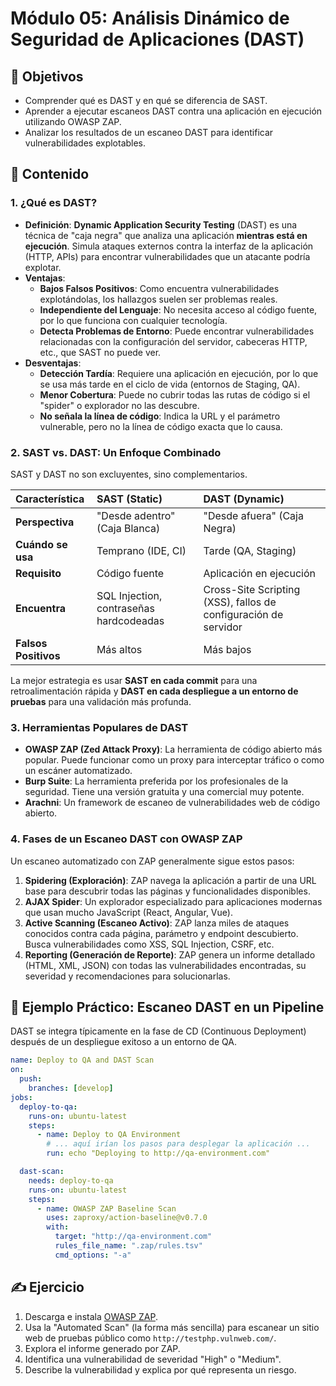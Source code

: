 # Módulo 05: Análisis Dinámico de Seguridad de Aplicaciones (DAST)

## 🎯 Objetivos

- Comprender qué es DAST y en qué se diferencia de SAST.
- Aprender a ejecutar escaneos DAST contra una aplicación en ejecución utilizando OWASP ZAP.
- Analizar los resultados de un escaneo DAST para identificar vulnerabilidades explotables.

## 📜 Contenido

### 1. ¿Qué es DAST?

- **Definición**: **Dynamic Application Security Testing** (DAST) es una técnica de "caja negra" que analiza una aplicación **mientras está en ejecución**. Simula ataques externos contra la interfaz de la aplicación (HTTP, APIs) para encontrar vulnerabilidades que un atacante podría explotar.
- **Ventajas**:
  - **Bajos Falsos Positivos**: Como encuentra vulnerabilidades explotándolas, los hallazgos suelen ser problemas reales.
  - **Independiente del Lenguaje**: No necesita acceso al código fuente, por lo que funciona con cualquier tecnología.
  - **Detecta Problemas de Entorno**: Puede encontrar vulnerabilidades relacionadas con la configuración del servidor, cabeceras HTTP, etc., que SAST no puede ver.
- **Desventajas**:
  - **Detección Tardía**: Requiere una aplicación en ejecución, por lo que se usa más tarde en el ciclo de vida (entornos de Staging, QA).
  - **Menor Cobertura**: Puede no cubrir todas las rutas de código si el "spider" o explorador no las descubre.
  - **No señala la línea de código**: Indica la URL y el parámetro vulnerable, pero no la línea de código exacta que lo causa.

### 2. SAST vs. DAST: Un Enfoque Combinado

SAST y DAST no son excluyentes, sino complementarios.

| Característica       | SAST (Static)                           | DAST (Dynamic)                                                  |
| :------------------- | :-------------------------------------- | :-------------------------------------------------------------- |
| **Perspectiva**      | "Desde adentro" (Caja Blanca)           | "Desde afuera" (Caja Negra)                                     |
| **Cuándo se usa**    | Temprano (IDE, CI)                      | Tarde (QA, Staging)                                             |
| **Requisito**        | Código fuente                           | Aplicación en ejecución                                         |
| **Encuentra**        | SQL Injection, contraseñas hardcodeadas | Cross-Site Scripting (XSS), fallos de configuración de servidor |
| **Falsos Positivos** | Más altos                               | Más bajos                                                       |

La mejor estrategia es usar **SAST en cada commit** para una retroalimentación rápida y **DAST en cada despliegue a un entorno de pruebas** para una validación más profunda.

### 3. Herramientas Populares de DAST

- **OWASP ZAP (Zed Attack Proxy)**: La herramienta de código abierto más popular. Puede funcionar como un proxy para interceptar tráfico o como un escáner automatizado.
- **Burp Suite**: La herramienta preferida por los profesionales de la seguridad. Tiene una versión gratuita y una comercial muy potente.
- **Arachni**: Un framework de escaneo de vulnerabilidades web de código abierto.

### 4. Fases de un Escaneo DAST con OWASP ZAP

Un escaneo automatizado con ZAP generalmente sigue estos pasos:

1. **Spidering (Exploración)**: ZAP navega la aplicación a partir de una URL base para descubrir todas las páginas y funcionalidades disponibles.
2. **AJAX Spider**: Un explorador especializado para aplicaciones modernas que usan mucho JavaScript (React, Angular, Vue).
3. **Active Scanning (Escaneo Activo)**: ZAP lanza miles de ataques conocidos contra cada página, parámetro y endpoint descubierto. Busca vulnerabilidades como XSS, SQL Injection, CSRF, etc.
4. **Reporting (Generación de Reporte)**: ZAP genera un informe detallado (HTML, XML, JSON) con todas las vulnerabilidades encontradas, su severidad y recomendaciones para solucionarlas.

## 🏢 Ejemplo Práctico: Escaneo DAST en un Pipeline

DAST se integra típicamente en la fase de CD (Continuous Deployment) después de un despliegue exitoso a un entorno de QA.

```yaml
name: Deploy to QA and DAST Scan
on:
  push:
    branches: [develop]
jobs:
  deploy-to-qa:
    runs-on: ubuntu-latest
    steps:
      - name: Deploy to QA Environment
        # ... aquí irían los pasos para desplegar la aplicación ...
        run: echo "Deploying to http://qa-environment.com"

  dast-scan:
    needs: deploy-to-qa
    runs-on: ubuntu-latest
    steps:
      - name: OWASP ZAP Baseline Scan
        uses: zaproxy/action-baseline@v0.7.0
        with:
          target: "http://qa-environment.com"
          rules_file_name: ".zap/rules.tsv"
          cmd_options: "-a"
```

## ✍️ Ejercicio

1. Descarga e instala [OWASP ZAP](https://www.zaproxy.org/download/).
2. Usa la "Automated Scan" (la forma más sencilla) para escanear un sitio web de pruebas público como `http://testphp.vulnweb.com/`.
3. Explora el informe generado por ZAP.
4. Identifica una vulnerabilidad de severidad "High" o "Medium".
5. Describe la vulnerabilidad y explica por qué representa un riesgo.
